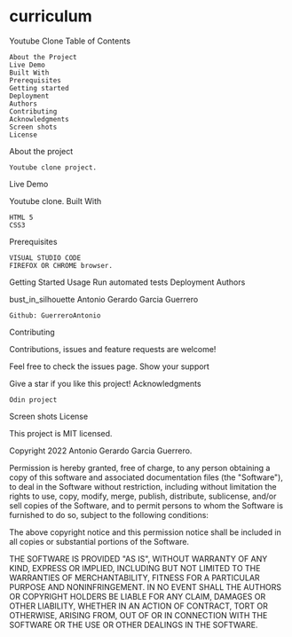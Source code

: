 # curriculum
 Youtube Clone
Table of Contents

    About the Project
    Live Demo
    Built With
    Prerequisites
    Getting started
    Deployment
    Authors
    Contributing
    Acknowledgments
    Screen shots
    License

About the project

    Youtube clone project.

Live Demo

Youtube clone.
Built With

    HTML 5
    CSS3

Prerequisites

    VISUAL STUDIO CODE
    FIREFOX OR CHROME browser.

Getting Started
Usage
Run automated tests
Deployment
Authors

bust_in_silhouette Antonio Gerardo Garcia Guerrero

    Github: GuerreroAntonio

Contributing

Contributions, issues and feature requests are welcome!

Feel free to check the issues page.
Show your support

Give a star if you like this project!
Acknowledgments

    Odin project

Screen shots
License

This project is MIT licensed.

Copyright 2022 Antonio Gerardo Garcia Guerrero.

Permission is hereby granted, free of charge, to any person obtaining a copy of this software and associated documentation files (the "Software"), to deal in the Software without restriction, including without limitation the rights to use, copy, modify, merge, publish, distribute, sublicense, and/or sell copies of the Software, and to permit persons to whom the Software is furnished to do so, subject to the following conditions:

The above copyright notice and this permission notice shall be included in all copies or substantial portions of the Software.

THE SOFTWARE IS PROVIDED "AS IS", WITHOUT WARRANTY OF ANY KIND, EXPRESS OR IMPLIED, INCLUDING BUT NOT LIMITED TO THE WARRANTIES OF MERCHANTABILITY, FITNESS FOR A PARTICULAR PURPOSE AND NONINFRINGEMENT. IN NO EVENT SHALL THE AUTHORS OR COPYRIGHT HOLDERS BE LIABLE FOR ANY CLAIM, DAMAGES OR OTHER LIABILITY, WHETHER IN AN ACTION OF CONTRACT, TORT OR OTHERWISE, ARISING FROM, OUT OF OR IN CONNECTION WITH THE SOFTWARE OR THE USE OR OTHER DEALINGS IN THE SOFTWARE.
